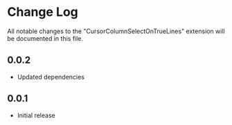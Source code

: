 # Change Log

All notable changes to the "CursorColumnSelectOnTrueLines" extension will be documented in this file.

## 0.0.2

- Updated dependencies

## 0.0.1

- Initial release